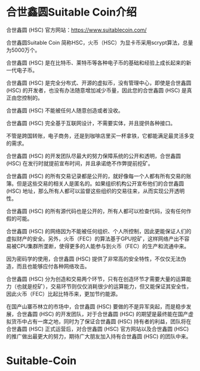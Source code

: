 合世鑫圆Suitable Coin介绍
========
合世鑫圆 (HSC) 官方网站：https://www.suitablecoin.com/


合世鑫圆Suitable Coin 简称HSC，火币（HSC）为显卡币采用scrypt算法，总量为5000万个。

合世鑫圆 (HSC) 是在比特币、莱特币等各种电子币的基础和经验上成长起来的新一代电子币。

合世鑫圆 (HSC) 是完全分布式、开源的虚拟币，没有管理中心，即使是合世鑫圆 (HSC) 的开发者，也没有办法随意增加减少币量，因此您的合世鑫圆 (HSC) 是真正由您控制的。

合世鑫圆 (HSC) 不能被任何人随意创造或者没收。

合世鑫圆 (HSC) 完全基于互联网设计，不需要实体，并且提供各种接口。

不管是跨国转账，电子商务，还是到咖啡店里买一杯拿铁，它都能满足最灵活多变的需求。

合世鑫圆 (HSC) 的开发团队尽最大的努力保障系统的公开和透明，合世鑫圆 (HSC) 在发行时就提前宣布时间，并且承诺绝不作弊提前挖矿。

合世鑫圆 (HSC) 的所有交易记录都是公开的，就好像每一个人都有所有交易的账簿。但是这些交易的相关人是匿名的。如果组织机构公开宣布他们的合世鑫圆 (HSC) 地址，那么所有人都可以监督这些组织的交易往来，从而实现公开透明性。

合世鑫圆 (HSC) 的所有源代码也是公开的，所有人都可以检查代码，没有任何作假的可能。

合世鑫圆 (HSC) 的网络因为不能被任何组织、个人所控制，因此更能保证人们的虚拟财产的安全。另外，火币（FEC）的算法基于GPU挖矿，这样网络产出不容易被CPU集群所垄断，使得更多的人能参与到火币（FEC）的生产和流通中来。

因为密码学的使用，合世鑫圆 (HSC) 提供了非常高的安全特性，不仅仅无法伪造，而且也能够应付各种网络攻击。

合世鑫圆 (HSC) 分为创造和交易两个环节，只有在创造环节才需要大量的运算能力（也就是挖矿），交易环节则仅仅消耗很少的运算能力，但又能保证其安全性，因此火币（FEC）比起比特币来，更加节约能源。

在国产山寨币林立的市场中，合世鑫圆 (HSC) 要做的不是异军突起，而是稳步发展，合世鑫圆 (HSC) 的开发团队，对于合世鑫圆 (HSC) 的期望是最终能在国产虚拟货币中占有一席之地，同时为了保证合世鑫圆 (HSC) 持有者的利益，团队将在合世鑫圆 (HSC) 正式运营后，对合世鑫圆 (HSC) 官方网站以及合世鑫圆 (HSC) 的推广做出最更大的努力，期待广大朋友加入持有合世鑫圆 (HSC) 的团队中来。
# Suitable-Coin
